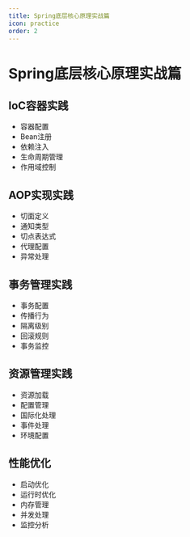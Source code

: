 ```yaml
---
title: Spring底层核心原理实战篇
icon: practice
order: 2
---
```


# Spring底层核心原理实战篇

## IoC容器实践
- 容器配置
- Bean注册
- 依赖注入
- 生命周期管理
- 作用域控制

## AOP实现实践
- 切面定义
- 通知类型
- 切点表达式
- 代理配置
- 异常处理

## 事务管理实践
- 事务配置
- 传播行为
- 隔离级别
- 回滚规则
- 事务监控

## 资源管理实践
- 资源加载
- 配置管理
- 国际化处理
- 事件处理
- 环境配置

## 性能优化
- 启动优化
- 运行时优化
- 内存管理
- 并发处理
- 监控分析
